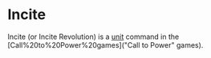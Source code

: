 # Incite

Incite (or Incite Revolution) is a [unit](unit) command in the [Call%20to%20Power%20games]("Call to Power" games).